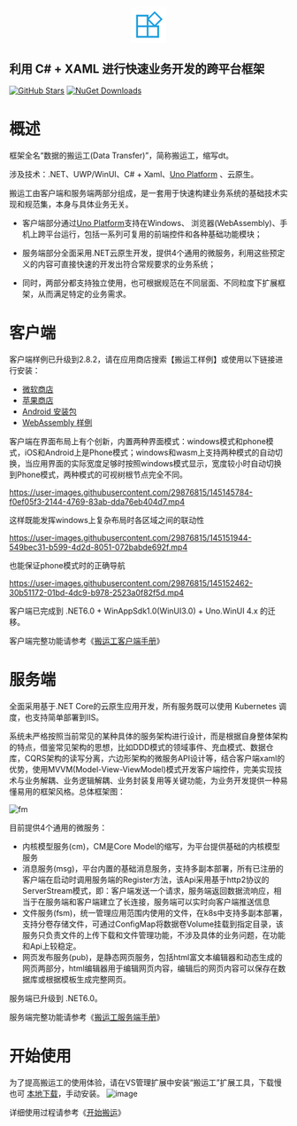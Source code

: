 <h1 align=center>
 <img align=center src="https://raw.githubusercontent.com/Daoting/dt/master/logo.png" width="64" />
</h1>

## 利用 C# + XAML 进行快速业务开发的跨平台框架
[![GitHub Stars](https://img.shields.io/github/stars/daoting/dt?label=github%20stars)](https://github.com/daoting/dt/stargazers/)
[![NuGet Downloads](https://img.shields.io/nuget/dt/dt.client.svg)](https://www.nuget.org/packages/dt.client)

# 概述
框架全名“数据的搬运工(Data Transfer)”，简称搬运工，缩写dt。

涉及技术：.NET、UWP/WinUI、C# + Xaml、[Uno Platform](https://github.com/unoplatform/uno) 、云原生。

搬运工由客户端和服务端两部分组成，是一套用于快速构建业务系统的基础技术实现和规范集，本身与具体业务无关。

* 客户端部分通过[Uno Platform](https://github.com/unoplatform/uno)支持在Windows、 浏览器(WebAssembly)、手机上跨平台运行，包括一系列可复用的前端控件和各种基础功能模块；

* 服务端部分全面采用.NET云原生开发，提供4个通用的微服务，利用这些预定义的内容可直接快速的开发出符合常规要求的业务系统；

* 同时，两部分都支持独立使用，也可根据规范在不同层面、不同粒度下扩展框架，从而满足特定的业务需求。

# 客户端
客户端样例已升级到2.8.2，请在应用商店搜索【搬运工样例】或使用以下链接进行安装：
* [微软商店](https://www.microsoft.com/store/productId/9PBFQ5NHPH14)
* [苹果商店](https://apps.apple.com/cn/app/%E6%90%AC%E8%BF%90%E5%B7%A5%E6%A0%B7%E4%BE%8B/id1591859126)
* [Android 安装包](https://x13382a571.oicp.vip/packages/com.dt.samples-2.8.2.apk)
* [WebAssembly 样例](https://x13382a571.oicp.vip/sampleui/)

客户端在界面布局上有个创新，内置两种界面模式：windows模式和phone模式，iOS和Android上是Phone模式；windows和wasm上支持两种模式的自动切换，当应用界面的实际宽度足够时按照windows模式显示，宽度较小时自动切换到Phone模式，两种模式的可视树根节点完全不同。

https://user-images.githubusercontent.com/29876815/145145784-f0ef05f3-2144-4769-83ab-dda76eb404d7.mp4

这样既能发挥windows上复杂布局时各区域之间的联动性

https://user-images.githubusercontent.com/29876815/145151944-549bec31-b599-4d2d-8051-072babde692f.mp4

也能保证phone模式时的正确导航

https://user-images.githubusercontent.com/29876815/145152462-30b51172-01bd-4dc9-b978-2523a0f82f5d.mp4

客户端已完成到 .NET6.0 + WinAppSdk1.0(WinUI3.0) + Uno.WinUI 4.x 的迁移。

客户端完整功能请参考《[搬运工客户端手册](https://github.com/Daoting/dt/blob/master/Doc/%E6%90%AC%E8%BF%90%E5%B7%A5%E5%AE%A2%E6%88%B7%E7%AB%AF%E6%89%8B%E5%86%8C.docx)》

# 服务端
全面采用基于.NET Core的云原生应用开发，所有服务既可以使用 Kubernetes 调度，也支持简单部署到IIS。

系统未严格按照当前常见的某种具体的服务架构进行设计，而是根据自身整体架构的特点，借鉴常见架构的思想，比如DDD模式的领域事件、充血模式、数据仓库，CQRS架构的读写分离，六边形架构的微服务API设计等，结合客户端xaml的优势，使用MVVM(Model-View-ViewModel)模式开发客户端控件，完美实现技术与业务解耦、业务逻辑解耦、业务封装复用等关键功能，为业务开发提供一种易懂易用的框架风格。总体框架图：

![fm](https://user-images.githubusercontent.com/29876815/145155698-2faddf3d-161a-4101-89da-202ce0904d7a.png)

目前提供4个通用的微服务：
* 内核模型服务(cm)，CM是Core Model的缩写，为平台提供基础的内核模型服务
* 消息服务(msg)，平台内置的基础消息服务，支持多副本部署，所有已注册的客户端在启动时调用服务端的Register方法，该Api采用基于http2协议的ServerStream模式，即：客户端发送一个请求，服务端返回数据流响应，相当于在服务端和客户端建立了长连接，服务端可以实时向客户端推送信息
* 文件服务(fsm)，统一管理应用范围内使用的文件，在k8s中支持多副本部署，支持分卷存储文件，可通过ConfigMap将数据卷Volume挂载到指定目录，该服务只负责文件的上传下载和文件管理功能，不涉及具体的业务问题，在功能和Api上较稳定。
* 网页发布服务(pub)，是静态网页服务，包括html富文本编辑器和动态生成的网页两部分，html编辑器用于编辑网页内容，编辑后的网页内容可以保存在数据库或根据模板生成完整网页。

服务端已升级到 .NET6.0。

服务端完整功能请参考《[搬运工服务端手册](https://github.com/Daoting/dt/blob/master/Doc/%E6%90%AC%E8%BF%90%E5%B7%A5%E6%9C%8D%E5%8A%A1%E7%AB%AF%E6%89%8B%E5%86%8C.docx)》

# 开始使用

为了提高搬运工的使用体验，请在VS管理扩展中安装“搬运工”扩展工具，下载慢也可 [本地下载](https://x13382a571.oicp.vip/packages/Dt-2.8.2.vsix)，手动安装。
![image](https://user-images.githubusercontent.com/29876815/195238627-4cf54376-1a95-4951-b0cb-9539b2c57cf6.png)

详细使用过程请参考《[开始搬运](https://github.com/Daoting/dt/blob/master/Doc/%E5%BC%80%E5%A7%8B%E6%90%AC%E8%BF%90.docx)》

